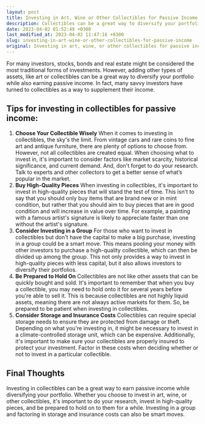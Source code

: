```yaml
---
layout: post
title: Investing in Art, Wine or Other Collectibles for Passive Income
description: Collectibles can be a great way to diversify your portfolio while also earning passive income. Here are some tips for investing in collectibles for passive income.
date: 2023-04-02 01:52:49 +0300
last_modified_at: 2023-04-02 11:47:16 +0300
slug: investing-in-art-wine-or-other-collectibles-for-passive-income
original: Investing in art, wine, or other collectibles for passive income
---
```

For many investors, stocks, bonds and real estate might be considered the most traditional forms of investments. However, adding other types of assets, like art or collectibles can be a great way to diversify your portfolio while also earning passive income. In fact, many savvy investors have turned to collectibles as a way to supplement their income.

## Tips for investing in collectibles for passive income:

1. **Choose Your Collectible Wisely**
    When it comes to investing in collectibles, the sky's the limit. From vintage cars and rare coins to fine art and antique furniture, there are plenty of options to choose from. However, not all collectibles are created equal. When choosing what to invest in, it's important to consider factors like market scarcity, historical significance, and current demand. And, don't forget to do your research. Talk to experts and other collectors to get a better sense of what’s popular in the market.
2. **Buy High-Quality Pieces**
    When investing in collectibles, it's important to invest in high-quality pieces that will stand the test of time. This isn't to say that you should only buy items that are brand new or in mint condition, but rather that you should aim to buy pieces that are in good condition and will increase in value over time. For example, a painting with a famous artist's signature is likely to appreciate faster than one without the artist's signature.
3. **Consider Investing in a Group**
    For those who want to invest in collectibles but don't have the capital to make a big purchase, investing in a group could be a smart move. This means pooling your money with other investors to purchase a high-quality collectible, which can then be divided up among the group. This not only provides a way to invest in high-quality pieces with less capital, but it also allows investors to diversify their portfolios.
4. **Be Prepared to Hold On**
    Collectibles are not like other assets that can be quickly bought and sold. It's important to remember that when you buy a collectible, you may need to hold onto it for several years before you're able to sell it. This is because collectibles are not highly liquid assets, meaning there are not always active markets for them. So, be prepared to be patient when investing in collectibles.
5. **Consider Storage and Insurance Costs**
    Collectibles can require special storage needs to ensure they are protected from damage or theft. Depending on what you're investing in, it might be necessary to invest in a climate-controlled storage unit, which can be expensive. Additionally, it's important to make sure your collectibles are properly insured to protect your investment. Factor in these costs when deciding whether or not to invest in a particular collectible.

## Final Thoughts

Investing in collectibles can be a great way to earn passive income while diversifying your portfolio. Whether you choose to invest in art, wine, or other collectibles, it's important to do your research, invest in high-quality pieces, and be prepared to hold on to them for a while. Investing in a group and factoring in storage and insurance costs can also be smart moves.